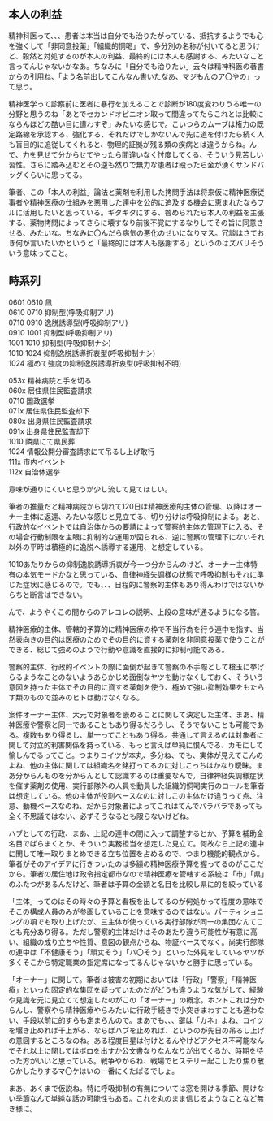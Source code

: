 ﻿## 本人の利益

精神科医って、、、患者は本当は自分でも治りたがっている、抵抗するようでも心を強くして「非同意投薬」「組織的恫喝」で、多分別の名称が付いてると思うけど、毅然と対処するのが本人の利益、最終的には本人も感謝する、みたいなこと言ってんじゃないかなあ。ちなみに「自分でも治りたい」云々は精神科医の著書からの引用ね、「よう名前出してこんなん書いたなあ、マジもんのア〇やの」って思う。

精神医学って診察前に医者に暴行を加えることで診断が180度変わりうる唯一の分野と思うのね「あとでセカンドオピニオン取って間違ってたらこれとは比較にならんほどの酷い目に遭わすぞ」みたいな感じで。こいつらのムーブは権力の既定路線を承認する、強化する、それだけでしかないんで先に道を付けたら続く人も盲目的に追従してくれると、物理的証拠が残る類の疾病とは違うからね。んで、力を見せて分からせてやったら間違いなく忖度してくる、そういう見苦しい習性。さらに踏み込むとその逆も然りで無力な患者は殴ったら金が湧くサンドバッグくらいに思ってる。

筆者、この「本人の利益」論法と薬剤を利用した拷問手法は将来仮に精神医療従事者や精神医療の仕組みを悪用した連中を公的に追及する機会に恵まれたならフルに活用したいと思っている。ギタギタにする、咎められたら本人の利益を主張する、薬物拷問によってさらに壊すなり前後不覚にするなりしてその旨に同意させる、みたいな。ちなみに〇んだら病気の悪化のせいになりマス。冗談はさておき何が言いたいかというと「最終的には本人も感謝する」というのはズバリそういう意味ってこと。


## 時系列

0601 0610 凪<br>
0610 0710 抑制型(呼吸抑制アリ)<br>
0710 0910 逸脱誘導型(呼吸抑制アリ)<br>
0910 1001 抑制型(呼吸抑制アリ)<br>
1001 1010 抑制型(呼吸抑制ナシ)<br>
1010 1024 抑制逸脱誘導折衷型(呼吸抑制ナシ)<br>
1024 極めて強度の抑制逸脱誘導折衷型(呼吸抑制不明)<br>

053x 精神病院と手を切る<br>
060x 居住県住民監査請求<br>
0710 国政選挙<br>
071x 居住県住民監査却下<br>
080x 出身県住民監査請求<br>
091x 出身県住民監査却下<br>
1010 隣県にて県民葬<br>
1024 情報公開分審査請求にて吊るし上げ敢行<br>
111x 市内イベント<br>
112x 自治体選挙<br>

意味が通りにくいと思うが少し流して見てほしい。

筆者の推量だと精神病院から切れて120日は精神医療的主体の管理、以降はオーナー主体に返還、みたいな感じと見立てる、切り分けは呼吸抑制による。あと、行政的なイベントでは自治体からの要請によって警察的主体の管理下に入る、その場合行動制限を主眼に抑制的な運用が図られる、逆に警察の管理下にないそれ以外の平時は積極的に逸脱へ誘導する運用、と想定している。

1010あたりからの抑制逸脱誘導折衷が今一つ分からんのけど、オーナー主体特有の本気モードかなと思っている、自律神経失調様の状態で呼吸抑制もそれに準じた症状に感じるので。でも、、、日程的に警察的主体もあり得んわけではないからちと断言はできない。

んで、ようやくこの間からのアレコレの説明、上段の意味が通るようになる筈。

精神医療的主体、管轄的予算的に精神医療の枠で不当行為を行う連中を指す、当然表向きの目的は医療のためでその目的に資する薬剤を非同意投薬で使うことができる、総じて強めのようで行動や意識を直接的に抑制可能である。

警察的主体、行政的イベントの際に面倒が起きて警察の不手際として槍玉に挙げらるようなことのないようあらかじめ面倒なヤツを動けなくしておく、そういう意図を持った主体でその目的に資する薬剤を使う、極めて強い抑制効果をもたらす類のもので並みのヒトは動けなくなる。

案件オーナー主体、大元で対象者を嵌めることに関して決定した主体、まあ、精神医療や警察と同一であることもあり得るだろうし、そうでないことも可能である。複数もあり得るし、単一ってこともあり得る。共通して言えるのは対象者に関して対立的利害関係を持っている、もっと言えば単純に恨んでる、カモにして愉しんでるってこと。つまりコイツが本丸、多分ね、でも、実体が見えてこんのよね、他の主体に関しては組織名を銘打ってるのに対しこっちはかなり曖昧。まあ分からんものを分からんとして認識するのは重要なんで。自律神経失調様症状を催す薬剤の使用、実行部隊外の人員を動員した組織的恫喝実行のロールを筆者は想定している。他の主体が役割ベースなのに対しこの主体だけ違うって点、注意、動機ベースなのね、だから対象者によってこれはてんでバラバラであっても全く不思議ではない、必ずそうなるとも限らないけどね。

ハブとしての行政、まあ、上記の連中の間に入って調整するとか、予算を補助金名目でばらまくとか、そういう実務担当を想定した見立て。何故なら上記の連中に関して唯一取りまとめできる立ち位置を占めるので、つまり機能的観点から。筆者がそのアイデアに行きついたのは多額の精神医療予算を握ってるのがここだから。筆者の居住地は政令指定都市なので精神医療を管轄する系統は「市」「県」のふたつがあるんだけど、筆者は予算の金額と名目を比較し県に的を絞っている

「主体」ってのはその時々の予算と看板を出してるのが何処かって程度の意味でそこの構成人員のみが参画していることを意味するのではない。パーティショニングの項でも取り上げたが、三主体が使っている実行部隊が同一の集団なんてことも充分あり得る。ただし警察的主体だけはそのあたり違う可能性が有意に高い、組織の成り立ちや性質、意図の観点からね、物証ベースでなく。尚実行部隊の連中は「不健康そう」「頑丈そう」「バ〇そう」といった外見をしているヤツが多くそこから特定職業の指定席になってるんじゃないかと勝手に思っている。

「オーナー」に関して。筆者は被害の初期においては「行政」「警察」「精神医療」といった固定的な集団を疑っていたのだがどうも違うような気がして、経験や見識を元に見立てて想定したのがこの「オーナー」の概念。ホントこれは分からんし、警察やら精神医療やらみたいに行政手続きで小突きまわすことも適わない、手段以前に的すらも定まらんので。まあでも、、、鍵は「カネ」よね、コイツを堰き止めれば干上がる、ならばハブを止めれば、というのが先日の吊るし上げの意図するところなのね。ある程度目星は付けとるんやけどアクセス不可能なんでそれ以上に関してはボロを出すか公文書なりなんなりが出てくるか、時期を待った方がいいと思っている。戦争やからね、戦場でヒステリー起こしたり焦り散らかしたりするマ〇ケはいの一番にくたばるでしょ。

まあ、あくまで仮説ね。特に呼吸抑制の有無については窓を開ける季節、開けない季節なんて単純な話の可能性もある。これを丸のまま信じるようなことなど無き様に。
